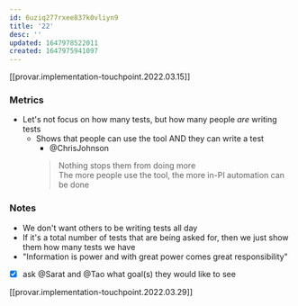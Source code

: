 ```yaml
---
id: 6uziq277rxee837k0vliyn9
title: '22'
desc: ''
updated: 1647978522011
created: 1647975941097
---
```


[[provar.implementation-touchpoint.2022.03.15]]

### Metrics
- Let's not focus on how many tests, but how many people *are* writing tests
  - Shows that people can use the tool AND they can write a test
    - @ChrisJohnson
    > Nothing stops them from doing more  
    > The more people use the tool, the more in-PI automation can be done

### Notes
- We don't want others to be writing tests all day
- If it's a total number of tests that are being asked for, then we just show them how many tests we have
- "Information is power and with great power comes great responsibility"
- [x] ask @Sarat and @Tao what goal(s) they would like to see

[[provar.implementation-touchpoint.2022.03.29]]
